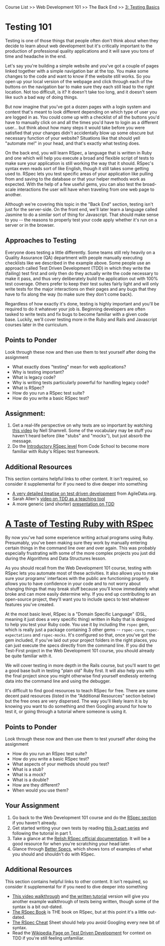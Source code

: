 Course List >> Web Development 101 >> The Back End >> [3: Testing Basics](http://www.theodinproject.com/courses/web-development-101/lessons/testing-basics)

# Testing 101

Testing is one of those things that people often don't think about when they decide to learn about web development but it's critically important to the production of professional quality applications and it will save you tons of time and headache in the end.

Let's say you're building a simple website and you've got a couple of pages linked together with a simple navigation bar at the top. You make some changes to the code and want to know if the website still works. So you open up your local version of the webpage and click through each of the buttons on the navigation bar to make sure they each still lead to the right location. Not too difficult, is it? It doesn't take too long, and it doesn't seem like such a bad way of doing things.

But now imagine that you've got a dozen pages with a login system and content that's meant to look different depending on which type of user you are logged in as. You could come up with a checklist of all the buttons you'd have to manually click on and all the times you'd have to login as a different user... but think about how many steps it would take before you were satisfied that your changes didn't accidentally blow up some obscure but necessary function of your website? Situations like that should yell "automate me!" in your head, and that's exactly what testing does.

On the back end, you will learn RSpec, a language that is written in Ruby and one which will help you execute a broad and flexible script of tests to make sure your application is still working the way that it should. RSpec's syntax even reads sort of like English, though it still takes some getting used to. RSpec lets you test specific areas of your application like pulling from and saving to the database or that your helper methods work as expected. With the help of a few useful gems, you can also test the broad-scale interactions the user will have when traveling from one web page to another.

Although we're covering this topic in the "Back End" section, testing isn't just for the server-side. On the front end, we'll later learn a language called Jasmine to do a similar sort of thing for Javascript. That should make sense to you -- the reasons to properly test your code apply whether it's run on a server or in the browser.
## Approaches to Testing

Everyone does testing a little differently. Some teams still rely heavily on a Quality Assurance (QA) department with people manually executing checklists like we described in the example above. Some people use an approach called Test Driven Development (TDD) in which they write the (failing) test first and only then do they actually write the code necessary to make it pass, and thus very deliberately build the application out with 100% test coverage. Others prefer to keep their test suites fairly light and will only write tests for the major interactions on their pages and any bugs that they have to fix along the way (to make sure they don't come back).

Regardless of how exactly it's done, testing is highly important and you'll be required to do it whatever your job is. Beginning developers are often tasked to write tests and fix bugs to become familiar with a given code base. Luckily, we'll cover testing more in the Ruby and Rails and Javascript courses later in the curriculum.
## Points to Ponder

Look through these now and then use them to test yourself after doing the assignment

* What exactly does "testing" mean for web applications?
* Why is testing important?
* What is legacy code?
* Why is writing tests particularly powerful for handling legacy code?
* What is RSpec?
* How do you run a RSpec test suite?
* How do you write a basic RSpec test?

## Assignment:

1. Get a real-life perspective on why tests are so important by watching [this video](http://www.youtube.com/watch?v=nBtO1UOK9Hs) by Nell Shamrell. Some of the vocabulary may be stuff you haven't heard before (like "stubs" and "mocks"), but just absorb the message.
2. Do the [Introductory RSpec level](http://rspec.codeschool.com/levels/1) from Code School to become more familiar with Ruby's RSpec test framework.

## Additional Resources

This section contains helpful links to other content. It isn't required, so consider it supplemental for if you need to dive deeper into something

* [A very detailed treatise on test driven development](http://www.agiledata.org/essays/tdd.html) from AgileData.org.
* Sarah Allen's [video on TDD as a teaching tool](http://www.youtube.com/watch?v=KgfdlZuVz7I&list=PLUsjeAGxOpOq9VVgjs7FgvIHMULMrJI_w&index=2)
* A more generic (and shorter) [presentation on TDD](http://www.youtube.com/watch?v=y6yJuPJK67w&list=PLUsjeAGxOpOq9VVgjs7FgvIHMULMrJI_w&index=4)

# [A Taste of Testing Ruby with RSpec](http://www.theodinproject.com/courses/ruby-programming/lessons/introduction-to-rspec)

By now you've had some experience writing actual programs using Ruby. Presumably, you've been making sure they work by manually entering certain things in the command line over and over again. This was probably especially frustrating with some of the more complex projects you just did during the Algorithms and Data Structures lesson.

As you should recall from the Web Development 101 course, testing with RSpec lets you automate most of these activities. It also allows you to make sure your programs' interfaces with the public are functioning properly. It allows you to have confidence in your code and to not worry about changing things that may break stuff because you'll know immediately what broke and can more easily determine why. If you end up contributing to an open-source project, they'll want you to include specs to test whatever features you've created.

At the most basic level, RSpec is a "Domain Specific Language" (DSL, meaning it just does a very specific thing) written in Ruby that is designed to help you test your Ruby code. You use it by including the `rspec` gem, which is really just a package containing 3 other gems -- `rspec-core`, `rspec-expectations` and `rspec-mocks`. It's configured so that, once you've got the gem included, if you've laid out your project folders in the right places, you can just execute the specs directly from the command line. If you did the Test-First project in the Web Development 101 course, you should already be quite familiar with it.

We will cover testing in more depth in the Rails course, but you'll want to get a good base built in testing "plain old" Ruby first. It will also help you with the final project since you might otherwise find yourself endlessly entering data into the command line and using the debugger.

It's difficult to find good resources to teach RSpec for free. There are some decent paid resources (listed in the "Additional Resources" section below) but the free ones are very dispersed. The way you'll likely learn it is by knowing you want to do something and then Googling around for how to test it, or going through a tutorial where someone is using it.
## Points to Ponder

Look through these now and then use them to test yourself after doing the assignment

* How do you run an RSpec test suite?
* How do you write a basic RSpec test?
* What aspects of your methods should you test?
* What is a stub?
* What is a mock?
* What is a double?
* How are they different?
* When would you use them?

## Your Assignment

1. Go back to the Web Development 101 course and do the [RSpec section](http://www.theodinproject.com/web-development-101/testing-basics) if you haven't already.
2. Get started writing your own tests by reading [this 3-part series](https://semaphoreci.com/community/series/learn-rspec) and following the tutorial in part 1.
3. Take a glance at the [Relish RSpec official documentation](https://www.relishapp.com/rspec/rspec-core/v/2-4/docs). It will be a good resource for when you're scratching your head later.
4. Glance through [Better Specs](http://betterspecs.org/), which shows tons of examples of what you should and shouldn't do with RSpec.

## Additional Resources

This section contains helpful links to other content. It isn't required, so consider it supplemental for if you need to dive deeper into something

* [This video walkthrough](http://www.youtube.com/watch?v=JhR9Ib1Ylb8&feature=relmfu) and [the written tutorial](http://net.tutsplus.com/tutorials/ruby/ruby-for-newbies-testing-with-rspec/) version will give you another example walkthrough of tests being written, though some of the syntax is a bit out-dated.
* [The RSpec Book](http://www.amazon.com/The-RSpec-Book-Behaviour-Development/dp/1934356379) is THE book on RSpec, but at this point it's a little out-dated.
* [The RSpec Cheat](http://www.anchor.com.au/wp-content/uploads/rspec_cheatsheet_attributed.pdf) Sheet should help you avoid Googling every new bit of syntax.
* Read the [Wikipedia Page on Test Driven Development](http://en.wikipedia.org/wiki/Test-driven_development) for context on TDD if you're still feeling unfamiliar.